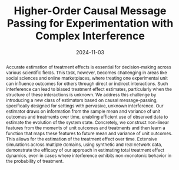 ---
title: Higher-Order Causal Message Passing for Experimentation with Complex Interference
authors:
- Mohsen Bayati
- Yuwei Luo
- William Overman
- Sadegh Shirani
- Ruoxuan Xiong
date: '2024-11-03'
publishDate: '2024-11-03'
publication_types:
- paper-conference
publication: '*NeurIPS 2024*'
featured: true
abstract: Accurate estimation of treatment effects is essential for decision-making across various scientific fields. This task, however, becomes challenging in areas like social sciences and online marketplaces, where treating one experimental unit can influence outcomes for others through direct or indirect interactions. Such interference can lead to biased treatment effect estimates, particularly when the structure of these interactions is unknown. We address this challenge by introducing a new class of estimators based on causal message-passing, specifically designed for settings with pervasive, unknown interference. Our estimator draws on information from the sample mean and variance of unit outcomes and treatments over time, enabling efficient use of observed data to estimate the evolution of the system state. Concretely, we construct non-linear features from the moments of unit outcomes and treatments and then learn a function that maps these features to future mean and variance of unit outcomes. This allows for the estimation of the treatment effect over time. Extensive simulations across multiple domains, using synthetic and real network data, demonstrate the efficacy of our approach in estimating total treatment effect dynamics, even in cases where interference exhibits non-monotonic behavior in the probability of treatment.
links:
- name: URL
  url: https://arxiv.org/abs/2411.00945
image:
  caption: 'Performance of our HO-CMP estimator compared to a standard baseline at predicting ground truth in an experiment with increasing treatment allocation.'
focal_point: ''
preview_only: false
---